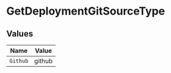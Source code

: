 # GetDeploymentGitSourceType


## Values

| Name     | Value    |
| -------- | -------- |
| `Github` | github   |
